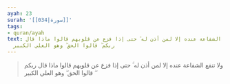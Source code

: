 ```yaml
---
ayah: 23
surah: '[[034|سورة]]'
tags:
- quran/ayah
text: ولا تنفع الشفاعة عنده إلا لمن أذن له ۚ حتى إذا فزع عن قلوبهم قالوا ماذا قال
  ربكم ۖ قالوا الحق ۖ وهو العلي الكبير
---
```

> ولا تنفع الشفاعة عنده إلا لمن أذن له ۚ حتى إذا فزع عن قلوبهم قالوا ماذا قال ربكم ۖ قالوا الحق ۖ وهو العلي الكبير

